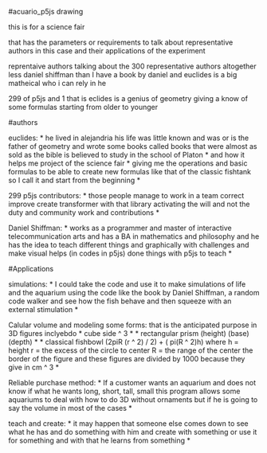 #acuario_p5js drawing

this is for a science fair

that has the parameters or requirements to talk about representative authors in this case and their applications of the experiment

reprentaive authors talking about the 300 representative authors altogether less daniel shiffman than I have a book by daniel and euclides is a  big matheical who i can rely in he

299 of p5js and 1 that is eclides is a genius of geometry giving a know of some formulas starting from older to younger

#authors

euclides: * he lived in alejandria his life was little known and was or is the father of geometry and wrote some books called books that were almost as sold as the bible is believed to study in the school of Platon * and how it helps me project of the science fair * giving me the operations and basic formulas to be able to create new formulas like that of the classic fishtank so I call it and start from the beginning *

299 p5js contributors: * those people manage to work in a team correct improve create transformer with that library activating the will and not the duty and community work and contributions *

Daniel Shiffman: * works as a programmer and master of interactive telecommunication arts and has a BA in mathematics and philosophy and he has the idea to teach different things and graphically with challenges and make  visual helps (in codes in p5js) done things with p5js to teach *

#Applications

simulations: * I could take the code and use it to make simulations of life and the aquarium using the code like the book by Daniel Shiffman, a random code walker and see how the fish behave and then squeeze with an external stimulation *

Calular volume and modeling some forms: that is the anticipated purpose in 3D figures inclyebdo * cube side ^ 3 * * rectangular prism (height) (base) (depth) * * classical fishbowl (2piR (r ^ 2) / 2) + ( pi(R ^ 2)h) where h = height r = the excess of the circle to center  R = the range of the center the border of the figure and these figures are divided by 1000 because they give in cm ^ 3 *

Reliable purchase method: * If a customer wants an aquarium and does not know if what he wants long, short, tall, small this program allows some aquariums to deal with how to do 3D without ornaments but if he is going to say the volume in most of the cases *

teach and create: * it may happen that someone else comes down to see what he has and do something with him and create with something or use it for something and with that he learns from something *